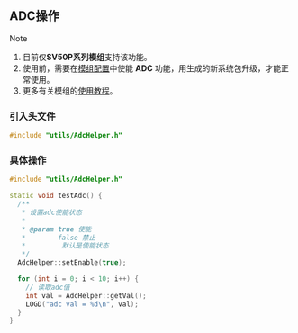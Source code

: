 ## ADC操作

> [!Note]
> 1. 目前仅**SV50P系列模组**支持该功能。
> 2. 使用前，需要在[模组配置](https://superv.flythings.cn)中使能 **ADC** 功能，用生成的新系统包升级，才能正常使用。
> 3. 更多有关模组的[使用教程](core_module.md)。

### 引入头文件

  ```c++
  #include "utils/AdcHelper.h"
  ```

### 具体操作

  ```c++
  #include "utils/AdcHelper.h"

  static void testAdc() {
	/**
	 * 设置adc使能状态
	 *
	 * @param true 使能
	 *        false 禁止   
	 *         默认是使能状态
	 */
	AdcHelper::setEnable(true);

	for (int i = 0; i < 10; i++) {
	  // 读取adc值
	  int val = AdcHelper::getVal();
	  LOGD("adc val = %d\n", val);
	}
  }
  ```